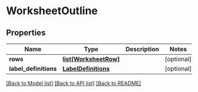 # WorksheetOutline

## Properties
Name | Type | Description | Notes
------------ | ------------- | ------------- | -------------
**rows** | [**list[WorksheetRow]**](WorksheetRow.md) |  | [optional] 
**label_definitions** | [**LabelDefinitions**](LabelDefinitions.md) |  | [optional] 

[[Back to Model list]](../README.md#documentation-for-models) [[Back to API list]](../README.md#documentation-for-api-endpoints) [[Back to README]](../README.md)


